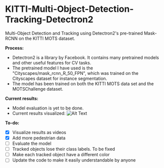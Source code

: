 # KITTI-Multi-Object-Detection-Tracking-Detectron2
Multi-Object Detection and Tracking using Detectron2's pre-trained Mask-RCNN on the KITTI MOTS dataset.

**Process:**
- Detectron2 is a library by Facebook. It contains many pretrained models and other useful features for CV tasks.
- The pretrained model I have used is the "Cityscapes/mask_rcnn_R_50_FPN", which was trained on the Cityscapes dataset for instance segmentation.
- The model has been trained on both the KITTI MOTS data set and the MOTSChallenge dataset. 

**Current results:**
- Model evaluation is yet to be done.
- Current results visualized: 
![Alt Text](https://github.com/kevinbtw-codes/KITTI-Multi-Object-Detection-Tracking-Detectron2/blob/main/results.gif?raw=true)
  
**To-do:**
- [x] Visualize results as videos
- [x] Add more pedestrian data
- [ ] Evaluate the model
- [ ] Tracked objects lose their class labels. To be fixed
- [ ] Make each tracked object have a different color
- [ ] Update the code to make it easily understandable by anyone
